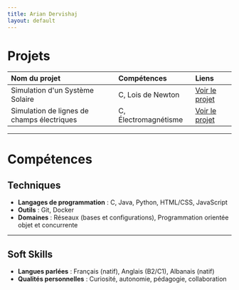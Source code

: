 ```yaml
---
title: Arian Dervishaj
layout: default
---
```


# Projets

| Nom du projet                               | Compétences                              | Liens |
|:--------------------------------------------|:-----------------------------------------|:------|
| Simulation d'un Système Solaire             | C, Lois de Newton                        | [Voir le projet](./projets/systeme-solaire.md)  |
| Simulation de lignes de champs électriques  | C, Électromagnétisme                     | [Voir le projet](./projets/ligne-de-champs.md)  |

---

# Compétences

## Techniques

- **Langages de programmation** : C, Java, Python, HTML/CSS, JavaScript
- **Outils** : Git, Docker
- **Domaines** : Réseaux (bases et configurations), Programmation orientée objet et concurrente

---

## Soft Skills

- **Langues parlées** : Français (natif), Anglais (B2/C1), Albanais (natif)
- **Qualités personnelles** : Curiosité, autonomie, pédagogie, collaboration
